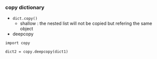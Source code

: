 ### copy dictionary
* `dict.copy()`
    * shallow : the nested list will not be copied but refering the same object
* deepcopy
```python3
import copy

dict2 = copy.deepcopy(dict1)
```
